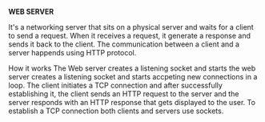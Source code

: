 <b>WEB SERVER</b>

It's a networking server that sits on a physical server and waits for a client to send a request.
When it receives a request, it generate a response and sends it back to the client.
The communication between a client and a server happends using HTTP protocol.

How it works
The Web server creates a listening socket and starts the web server creates a listening socket and starts accpeting new connections in a loop.
The client initiates a TCP connection and after successfully establishing it, the client sends an HTTP request to the server and the server responds with an HTTP response that gets displayed to the user. To establish a TCP connection both clients and servers use sockets.

```java

```